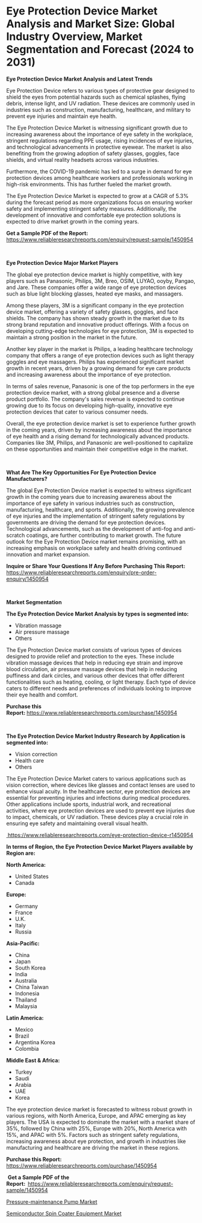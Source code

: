 <p><h1>Eye Protection Device Market Analysis and Market Size: Global Industry Overview, Market Segmentation and Forecast (2024 to 2031)</h1></p><p><strong>Eye Protection Device Market Analysis and Latest Trends</strong></p>
<p><p>Eye Protection Device refers to various types of protective gear designed to shield the eyes from potential hazards such as chemical splashes, flying debris, intense light, and UV radiation. These devices are commonly used in industries such as construction, manufacturing, healthcare, and military to prevent eye injuries and maintain eye health.</p><p>The Eye Protection Device Market is witnessing significant growth due to increasing awareness about the importance of eye safety in the workplace, stringent regulations regarding PPE usage, rising incidences of eye injuries, and technological advancements in protective eyewear. The market is also benefiting from the growing adoption of safety glasses, goggles, face shields, and virtual reality headsets across various industries.</p><p>Furthermore, the COVID-19 pandemic has led to a surge in demand for eye protection devices among healthcare workers and professionals working in high-risk environments. This has further fueled the market growth.</p><p>The Eye Protection Device Market is expected to grow at a CAGR of 5.3% during the forecast period as more organizations focus on ensuring worker safety and implementing stringent safety measures. Additionally, the development of innovative and comfortable eye protection solutions is expected to drive market growth in the coming years.</p></p>
<p><strong>Get a Sample PDF of the Report:&nbsp;</strong> <a href="https://www.reliableresearchreports.com/enquiry/request-sample/1450954">https://www.reliableresearchreports.com/enquiry/request-sample/1450954</a></p>
<p>&nbsp;</p>
<p><strong>Eye Protection Device Major Market Players</strong></p>
<p><p>The global eye protection device market is highly competitive, with key players such as Panasonic, Philips, 3M, Breo, OSIM, LUYAO, ooyby, Pangao, and Jare. These companies offer a wide range of eye protection devices such as blue light blocking glasses, heated eye masks, and massagers.</p><p>Among these players, 3M is a significant company in the eye protection device market, offering a variety of safety glasses, goggles, and face shields. The company has shown steady growth in the market due to its strong brand reputation and innovative product offerings. With a focus on developing cutting-edge technologies for eye protection, 3M is expected to maintain a strong position in the market in the future.</p><p>Another key player in the market is Philips, a leading healthcare technology company that offers a range of eye protection devices such as light therapy goggles and eye massagers. Philips has experienced significant market growth in recent years, driven by a growing demand for eye care products and increasing awareness about the importance of eye protection.</p><p>In terms of sales revenue, Panasonic is one of the top performers in the eye protection device market, with a strong global presence and a diverse product portfolio. The company's sales revenue is expected to continue growing due to its focus on developing high-quality, innovative eye protection devices that cater to various consumer needs.</p><p>Overall, the eye protection device market is set to experience further growth in the coming years, driven by increasing awareness about the importance of eye health and a rising demand for technologically advanced products. Companies like 3M, Philips, and Panasonic are well-positioned to capitalize on these opportunities and maintain their competitive edge in the market.</p></p>
<p>&nbsp;</p>
<p><strong>What Are The Key Opportunities For Eye Protection Device Manufacturers?</strong></p>
<p><p>The global Eye Protection Device market is expected to witness significant growth in the coming years due to increasing awareness about the importance of eye safety in various industries such as construction, manufacturing, healthcare, and sports. Additionally, the growing prevalence of eye injuries and the implementation of stringent safety regulations by governments are driving the demand for eye protection devices. Technological advancements, such as the development of anti-fog and anti-scratch coatings, are further contributing to market growth. The future outlook for the Eye Protection Device market remains promising, with an increasing emphasis on workplace safety and health driving continued innovation and market expansion.</p></p>
<p><strong>Inquire or Share Your Questions If Any Before Purchasing This Report:</strong> <a href="https://www.reliableresearchreports.com/enquiry/pre-order-enquiry/1450954">https://www.reliableresearchreports.com/enquiry/pre-order-enquiry/1450954</a></p>
<p>&nbsp;</p>
<p><strong>Market Segmentation</strong></p>
<p><strong>The Eye Protection Device Market Analysis by types is segmented into:</strong></p>
<p><ul><li>Vibration massage</li><li>Air pressure massage</li><li>Others</li></ul></p>
<p><p>The Eye Protection Device market consists of various types of devices designed to provide relief and protection to the eyes. These include vibration massage devices that help in reducing eye strain and improve blood circulation, air pressure massage devices that help in reducing puffiness and dark circles, and various other devices that offer different functionalities such as heating, cooling, or light therapy. Each type of device caters to different needs and preferences of individuals looking to improve their eye health and comfort.</p></p>
<p><strong>Purchase this Report:&nbsp;</strong><a href="https://www.reliableresearchreports.com/purchase/1450954">https://www.reliableresearchreports.com/purchase/1450954</a></p>
<p>&nbsp;</p>
<p><strong>The Eye Protection Device Market Industry Research by Application is segmented into:</strong></p>
<p><ul><li>Vision correction</li><li>Health care</li><li>Others</li></ul></p>
<p><p>The Eye Protection Device Market caters to various applications such as vision correction, where devices like glasses and contact lenses are used to enhance visual acuity. In the healthcare sector, eye protection devices are essential for preventing injuries and infections during medical procedures. Other applications include sports, industrial work, and recreational activities, where eye protection devices are used to prevent eye injuries due to impact, chemicals, or UV radiation. These devices play a crucial role in ensuring eye safety and maintaining overall visual health.</p></p>
<p><a href="https://www.reliableresearchreports.com/eye-protection-device-r1450954">&nbsp;https://www.reliableresearchreports.com/eye-protection-device-r1450954</a></p>
<p><strong>In terms of Region, the Eye Protection Device Market Players available by Region are:</strong></p>
<p>
    <p> <strong> North America: </strong>
        <ul>
            <li>United States</li>
            <li>Canada</li>
        </ul>
        </p> 
    <p> <strong> Europe: </strong>
        <ul>
            <li>Germany</li>
            <li>France</li>
            <li>U.K.</li>
            <li>Italy</li>
            <li>Russia</li>
        </ul>
        </p> 
    <p> <strong> Asia-Pacific: </strong>
        <ul>
            <li>China</li>
            <li>Japan</li>
            <li>South Korea</li>
            <li>India</li>
            <li>Australia</li>
            <li>China Taiwan</li>
            <li>Indonesia</li>
            <li>Thailand</li>
            <li>Malaysia</li>
        </ul>
        </p> 
    <p> <strong> Latin America: </strong>
        <ul>
            <li>Mexico</li>
            <li>Brazil</li>
            <li>Argentina Korea</li>
            <li>Colombia</li>
        </ul>
        </p> 
    <p> <strong> Middle East & Africa: </strong>
        <ul>
            <li>Turkey</li>
            <li>Saudi</li>
            <li>Arabia</li>
            <li>UAE</li>
            <li>Korea</li>
        </ul>
    </p>
    </p>
<p><p>The eye protection device market is forecasted to witness robust growth in various regions, with North America, Europe, and APAC emerging as key players. The USA is expected to dominate the market with a market share of 35%, followed by China with 25%, Europe with 20%, North America with 15%, and APAC with 5%. Factors such as stringent safety regulations, increasing awareness about eye protection, and growth in industries like manufacturing and healthcare are driving the market in these regions.</p></p>
<p><strong>Purchase this Report: </strong><a href="https://www.reliableresearchreports.com/purchase/1450954">https://www.reliableresearchreports.com/purchase/1450954</a></p>
<p>&nbsp;<strong>Get a Sample PDF of the Report:&nbsp;&nbsp;</strong><a href="https://www.reliableresearchreports.com/enquiry/request-sample/1450954">https://www.reliableresearchreports.com/enquiry/request-sample/1450954</a></p>
<p><strong></strong></p>
<p><p><a href="https://view.publitas.com/reportprime-1/global-pressure-maintenance-pump-market-status-2024-2031-and-forecast-by-region-product-end-use/">Pressure-maintenance Pump Market</a></p><p><a href="https://view.publitas.com/reportprime-1/semiconductor-spin-coater-equipment-market-size-market-segmentation-market-trends-and-growth-analysis-forecast-till-2031/">Semiconductor Spin Coater Equipment Market</a></p></p>